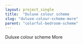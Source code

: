 ```yaml
---
layout: project_single
title:  "Duluxe colour scheme                                                                                                                                                                                 More"
slug: "duluxe-colour-scheme-more"
parent: "colorful-bedroom-scheme"
---
```

Duluxe colour scheme                                                                                                                                                                                 More